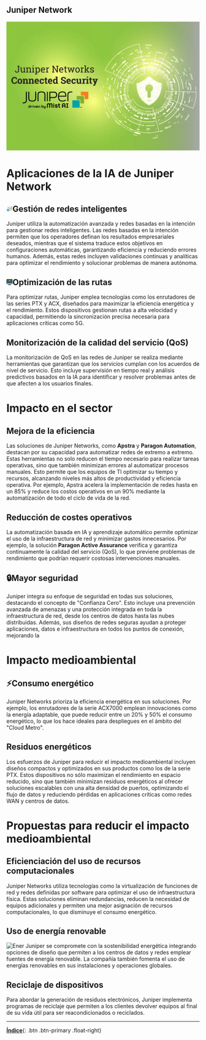 ## Juniper Network

![Logo](Logo.png)

# Aplicaciones de la IA de Juniper Network

 ## ![Gestion](gestion.png)Gestión de redes inteligentes

Juniper utiliza la automatización avanzada y redes basadas en la intención para gestionar redes inteligentes. Las redes basadas en la intención permiten que los operadores definan los resultados empresariales deseados, mientras que el sistema traduce estos objetivos en configuraciones automáticas, garantizando eficiencia y reduciendo errores humanos. Además, estas redes incluyen validaciones continuas y analíticas para optimizar el rendimiento y solucionar problemas de manera autónoma.

## ![Optimizacion](optimizacion.png)Optimización de las rutas

Para optimizar rutas, Juniper emplea tecnologías como los enrutadores de las series PTX y ACX, diseñados para maximizar la eficiencia energética y el rendimiento. Estos dispositivos gestionan rutas a alta velocidad y capacidad, permitiendo la sincronización precisa necesaria para aplicaciones críticas como 5G.

## Monitorización de la calidad del servicio (QoS)

La monitorización de QoS en las redes de Juniper se realiza mediante herramientas que garantizan que los servicios cumplan con los acuerdos de nivel de servicio. Esto incluye supervisión en tiempo real y análisis predictivos basados en la IA para identificar y resolver problemas antes de que afecten a los usuarios finales.

# Impacto en el sector

## Mejora de la eficiencia

Las soluciones de Juniper Networks, como **Apstra** y **Paragon Automation**, destacan por su capacidad para automatizar redes de extremo a extremo. Estas herramientas no solo reducen el tiempo necesario para realizar tareas operativas, sino que también minimizan errores al automatizar procesos manuales. Esto permite que los equipos de TI optimizar su tiempo y recursos, alcanzando niveles más altos de productividad y eficiencia operativa. Por ejemplo, Apstra acelera la implementación de redes hasta en un 85% y reduce los costos operativos en un 90% mediante la automatización de todo el ciclo de vida de la red.

## Reducción de costes operativos

La automatización basada en IA y aprendizaje automático permite optimizar el uso de la infraestructura de red y minimizar gastos innecesarios. Por ejemplo, la solución **Paragon Active Assurance** verifica y garantiza continuamente la calidad del servicio (QoS), lo que previene problemas de rendimiento que podrían requerir costosas intervenciones manuales.

## 🔒Mayor seguridad

Juniper integra su enfoque de seguridad en todas sus soluciones, destacando el concepto de "Confianza Cero". Esto incluye una prevención avanzada de amenazas y una protección integrada en toda la infraestructura de red, desde los centros de datos hasta las nubes distribuidas. Además, sus diseños de redes seguras ayudan a proteger aplicaciones, datos e infraestructura en todos los puntos de conexión, mejorando la 

# Impacto medioambiental 

## ⚡Consumo energético

Juniper Networks prioriza la eficiencia energética en sus soluciones. Por ejemplo, los enrutadores de la serie ACX7000 emplean innovaciones como la energía adaptable, que puede reducir entre un 20% y 50% el consumo energético, lo que los hace ideales para despliegues en el ámbito del "Cloud Metro".

## Residuos energéticos

Los esfuerzos de Juniper para reducir el impacto medioambiental incluyen diseños compactos y optimizados en sus productos como los de la serie PTX. Estos dispositivos no sólo maximizan el rendimiento en espacio reducido, sino que también minimizan residuos energéticos al ofrecer soluciones escalables con una alta densidad de puertos, optimizando el flujo de datos y reduciendo pérdidas en aplicaciones críticas como redes WAN y centros de datos​.

# Propuestas para reducir el impacto medioambiental 

## Eficienciación del uso de recursos computacionales

Juniper Networks utiliza tecnologías como la virtualización de funciones de red y redes definidas por software para optimizar el uso de infraestructura física. Estas soluciones eliminan redundancias, reducen la necesidad de equipos adicionales y permiten una mejor asignación de recursos computacionales, lo que disminuye el consumo energético. 

## Uso de energía renovable
![Ener](Ener.png)
Juniper se compromete con la sostenibilidad energética integrando opciones de diseño que permiten a los centros de datos y redes emplear fuentes de energía renovable. La compañía también fomenta el uso de energías renovables en sus instalaciones y operaciones globales.

## Reciclaje de dispositivos

Para abordar la generación de residuos electrónicos, Juniper implementa programas de reciclaje que permiten a los clientes devolver equipos al final de su vida útil para ser reacondicionados o reciclados.

---

[**Índice**](../../README.md){: .btn .btn-primary .float-right}  
